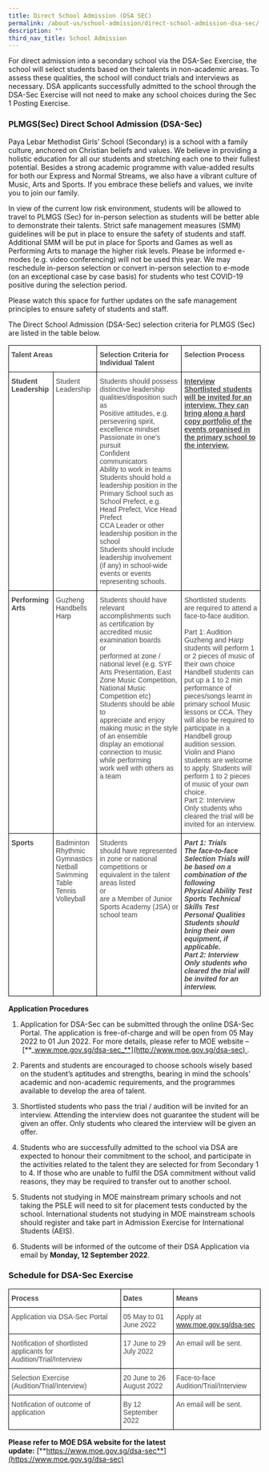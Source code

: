 ```yaml
---
title: Direct School Admission (DSA SEC)
permalink: /about-us/school-admission/direct-school-admission-dsa-sec/
description: ""
third_nav_title: School Admission
---
```

For direct admission into a secondary school via the DSA-Sec Exercise, the school will select students based on their talents in non-academic areas. To assess these qualities, the school will conduct trials and interviews as necessary. DSA applicants successfully admitted to the school through the DSA-Sec Exercise will not need to make any school choices during the Sec 1 Posting Exercise.

### PLMGS(Sec) Direct School Admission (DSA-Sec)

Paya Lebar Methodist Girls’ School (Secondary) is a school with a family culture, anchored on Christian beliefs and values. We believe in providing a holistic education for all our students and stretching each one to their fullest potential. Besides a strong academic programme with value-added results for both our Express and Normal Streams, we also have a vibrant culture of Music, Arts and Sports. If you embrace these beliefs and values, we invite you to join our family.  
  
In view of the current low risk environment, students will be allowed to travel to PLMGS (Sec) for in-person selection as students will be better able to demonstrate their talents. Strict safe management measures (SMM) guidelines will be put in place to ensure the safety of students and staff. Additional SMM will be put in place for Sports and Games as well as Performing Arts to manage the higher risk levels. Please be informed e-modes (e.g. video conferencing) will not be used this year. We may reschedule in-person selection or convert in-person selection to e-mode (on an exceptional case by case basis) for students who test COVID-19 positive during the selection period.  
  
Please watch this space for further updates on the safe management principles to ensure safety of students and staff.  
  
The Direct School Admission (DSA-Sec) selection criteria for PLMGS (Sec) are listed in the table below.

<style type="text/css">
.tg  {border-collapse:collapse;border-spacing:0;}
.tg td{border-color:black;border-style:solid;border-width:1px;font-family:Arial, sans-serif;font-size:14px;
  overflow:hidden;padding:10px 5px;word-break:normal;}
.tg th{border-color:black;border-style:solid;border-width:1px;font-family:Arial, sans-serif;font-size:14px;
  font-weight:normal;overflow:hidden;padding:10px 5px;word-break:normal;}
.tg .tg-fwnj{background-color:#FFF;color:#454545;text-align:left;vertical-align:top}
.tg .tg-hp8x{background-color:#FFF;color:#454545;font-style:italic;font-weight:bold;text-align:left;vertical-align:top}
.tg .tg-9u4g{background-color:#FFF;color:#454545;font-weight:bold;text-align:left;vertical-align:top}
.tg .tg-9xq2{background-color:#FFF;color:#454545;font-weight:bold;text-align:left;text-decoration:underline;vertical-align:top}
</style>
<table class="tg">
<thead>
  <tr>
    <th class="tg-9u4g" colspan="2">Talent Areas</th>
    <th class="tg-9u4g">Selection Criteria for Individual Talent</th>
    <th class="tg-9u4g">Selection Process</th>
  </tr>
</thead>
<tbody>
  <tr>
    <td class="tg-9u4g">Student Leadership</td>
    <td class="tg-fwnj">Student Leadership</td>
    <td class="tg-fwnj">Students should possess distinctive leadership qualities/disposition such as<br>Positive attitudes, e.g. persevering spirit, excellence mindset<br>Passionate in one’s pursuit<br>Confident communicators<br>Ability to work in teams<br>Students should hold a leadership position in the Primary School such as<br>School Prefect, e.g. Head Prefect, Vice Head Prefect<br>CCA Leader or other leadership position in the school<br>Students should include leadership involvement (if any) in school-wide events or events representing schools.</td>
    <td class="tg-9xq2">Interview<br>Shortlisted students will be invited for an interview. They can bring along a hard copy portfolio of the events organised in the primary school to the interview.</td>
  </tr>
  <tr>
    <td class="tg-9u4g">Performing Arts</td>
    <td class="tg-fwnj">Guzheng<br>Handbells<br>Harp</td>
    <td class="tg-fwnj">Students should have<br>relevant accomplishments such as certification by accredited music examination boards<br>or<br>performed at zone / national level (e.g. SYF Arts Presentation, East Zone Music Competition, National Music Competition etc)<br>Students should be able to<br>appreciate and enjoy making music in the style of an ensemble<br>display an emotional connection to music while performing<br>work well with others as a team</td>
    <td class="tg-fwnj">Shortlisted students are required to attend a face-to-face audition.<br><br>Part 1: Audition<br>Guzheng and Harp students will perform 1 or 2 pieces of music of their own choice<br>Handbell students can put up a 1 to 2 min performance of pieces/songs learnt in primary school Music lessons or CCA. They will also be required to participate in a Handbell group audition session.<br>Violin and Piano students are welcome to apply. Students will perform 1 to 2 pieces of music of your own choice.<br>Part 2: Interview<br>Only students who cleared the trial will be invited for an interview.</td>
  </tr>
  <tr>
    <td class="tg-9u4g">Sports<br></td>
    <td class="tg-fwnj">Badminton<br>Rhythmic Gymnastics<br>Netball<br>Swimming<br>Table Tennis<br>Volleyball</td>
    <td class="tg-fwnj">Students<br>should have represented in zone or national competitions or equivalent in the talent areas listed<br>or<br>are a Member of Junior Sports Academy (JSA) or school team</td>
    <td class="tg-hp8x">Part 1: Trials<br>The face-to-face Selection Trials will be based on a combination of the following<br>Physical Ability Test<br>Sports Technical Skills Test<br>Personal Qualities<br>Students should bring their own equipment, if applicable.<br>Part 2: Interview<br>Only students who cleared the trial will be invited for an interview.</td>
  </tr>
</tbody>
</table>

**Application Procedures**  
  

1.  Application for DSA-Sec can be submitted through the online DSA-Sec Portal. The application is free-of-charge and will be open from 05 May 2022 to 01 Jun 2022. For more details, please refer to MOE website – [**_www.moe.gov.sg/dsa-sec_**](http://www.moe.gov.sg/dsa-sec) .  
      
    
2.  Parents and students are encouraged to choose schools wisely based on the student’s aptitudes and strengths, bearing in mind the schools’ academic and non-academic requirements, and the programmes available to develop the area of talent.  
      
    
3.  Shortlisted students who pass the trial / audition will be invited for an interview. Attending the interview does not guarantee the student will be given an offer. Only students who cleared the interview will be given an offer.  
      
    
4.  Students who are successfully admitted to the school via DSA are expected to honour their commitment to the school, and participate in the activities related to the talent they are selected for from Secondary 1 to 4. If those who are unable to fulfil the DSA commitment without valid reasons, they may be required to transfer out to another school.  
      
    
5.  Students not studying in MOE mainstream primary schools and not taking the PSLE will need to sit for placement tests conducted by the school. International students not studying in MOE mainstream schools should register and take part in Admission Exercise for International Students (AEIS).  
      
    
6.  Students will be informed of the outcome of their DSA Application via email by **Monday, 12 September 2022**.

### Schedule for DSA-Sec Exercise

<style type="text/css">
.tg  {border-collapse:collapse;border-spacing:0;}
.tg td{border-color:black;border-style:solid;border-width:1px;font-family:Arial, sans-serif;font-size:14px;
  overflow:hidden;padding:10px 5px;word-break:normal;}
.tg th{border-color:black;border-style:solid;border-width:1px;font-family:Arial, sans-serif;font-size:14px;
  font-weight:normal;overflow:hidden;padding:10px 5px;word-break:normal;}
.tg .tg-fwnj{background-color:#FFF;color:#454545;text-align:left;vertical-align:top}
.tg .tg-9u4g{background-color:#FFF;color:#454545;font-weight:bold;text-align:left;vertical-align:top}
</style>
<table class="tg">
<thead>
  <tr>
    <th class="tg-9u4g">Process</th>
    <th class="tg-9u4g">Dates</th>
    <th class="tg-9u4g">Means</th>
  </tr>
</thead>
<tbody>
  <tr>
    <td class="tg-fwnj">Application via DSA-Sec Portal</td>
    <td class="tg-fwnj">05 May to 01 June 2022</td>
    <td class="tg-fwnj">Apply at <a href="http://www.moe.gov.sg/dsa-sec">www.moe.gov.sg/dsa-sec</a></td>
  </tr>
  <tr>
    <td class="tg-fwnj">Notification of shortlisted applicants for Audition/Trial/Interview</td>
    <td class="tg-fwnj">17 June to 29 July 2022</td>
    <td class="tg-fwnj">An email will be sent.</td>
  </tr>
  <tr>
    <td class="tg-fwnj">Selection Exercise (Audition/Trial/Interview)</td>
    <td class="tg-fwnj">20 June to 26 August 2022</td>
    <td class="tg-fwnj">Face-to-face Audition/Trial/Interview</td>
  </tr>
  <tr>
    <td class="tg-fwnj">Notification of outcome of application</td>
    <td class="tg-fwnj">By 12 September 2022</td>
    <td class="tg-fwnj">An email will be sent.</td>
  </tr>
</tbody>
</table>

**Please refer to MOE DSA website for the latest update:** [**https://www.moe.gov.sg/dsa-sec**](https://www.moe.gov.sg/dsa-sec)

